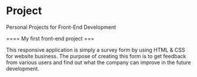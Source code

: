 # Project
Personal Projects for Front-End Development

==== My first front-end project ===

This responsive application is simply a survey form by using HTML & CSS for website business. 
The purpose of creating this form is to get feedback from various users and find out what the company can improve 
in the future development. 
